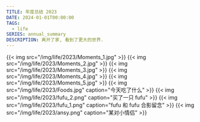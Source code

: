 ```yaml
---
TITLE: 年度总结 2023
DATE: 2024-01-01T00:00:00
TAGS:
  - life
SERIES: annual_summary
DESCRIPTION: 离开了家, 看到了更大的世界. 
---
```

{{< img src="/img/life/2023/Moments_1.jpg" >}}
{{< img src="/img/life/2023/Moments_2.jpg" >}}
{{< img src="/img/life/2023/Moments_3.jpg" >}}
{{< img src="/img/life/2023/Moments_4.jpg" >}}
{{< img src="/img/life/2023/Moments_5.jpg" >}}
{{< img src="/img/life/2023/Foods.jpg" caption="今天吃了什么" >}}
{{< img src="/img/life/2023/fufu_2.png" caption="买了一只 fufu" >}}
{{< img src="/img/life/2023/fufu_1.png" caption="fufu 和 fufu 合影留念" >}}
{{< img src="/img/life/2023/ansy.png" caption="某对小情侣" >}}

